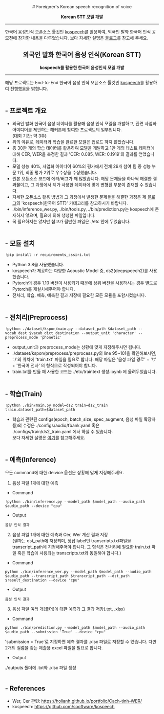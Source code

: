 <div align="center">
# Foreigner's Korean speech recognition of voice
  
**Korean STT 모델 개발**

___
</div>

한국어 음성인식 오픈소스 툴킷인 [kospeech](https://github.com/sooftware/kospeech)를 활용하여, 외국인 발화 한국어 인식 공모전에 참가한 내용을 다루었습니다.
보다 자세한 설명은 [블로그](https://mingchin.tistory.com/222)를 참고해 주세요.


<div align="center">

## 외국인 발화 한국어 음성 인식(Korean STT)


**kospeech를 활용한 한국어 음성인식 모델 개발**
___
</div>

해당 프로젝트는 End-to-End 한국어 음성 인식 오픈소스 툴킷인
[kospeech](https://github.com/sooftware/kospeech)를 활용하여 진행했음을 밝힙니다.
</br></br>

## - 프로젝트 개요
- 외국인 발화 한국어 음성 데이터를 활용해 음성 인식 모델을 개발하고, 관련 사업화 아이디어를 제안하는 해커톤에 참여한 프로젝트의 일부입니다. </br>(대회 기간: 약 3주)
- 위의 이유로, 데이터와 학습을 완료한 모델은 업로드 하지 않았습니다.
- 총 30만 개의 학습 데이터를 활용하여 모델을 개발하고 1만 개의 테스트 데이터에 대해 CER, WER을 측정한 결과 'CER: 0.085, WER: 0.1919'의 결과를 얻었습니다.
- 모델 성능 40%, 사업화 아이디어 60%의 평가에서 전체 29개 참여 팀 중 성능 부문 1위, 최종 평가 2위로 우수상을 수상했습니다.
- 원본 오픈소스 코드에 에러/버그가 꽤 많았습니다. 해당 문제들을 하나씩 해결한 결과물이고, 그 과정에서 제가 사용한 데이터에 맞게 변형된 부분이 존재할 수 있습니다.
- 자세한 오픈소스 활용 방법과 그 과정에서 발생한 문제들을 해결한 과정은 제 [블로그](https://mingchin.tistory.com/152)의 'kospeech(한국어 STT)' 카테고리를 참고하시기 바랍니다.
- ./bin/inference_wer.py, ./bin/tools.py, ./bin/prediction.py는 kospeech에 존재하지 않으며, 필요에 의해 생성한 파일입니다.
- 꼭 필요하지는 않지만 참고가 될만한 파일은 ./etc 안에 두었습니다.
</br></br>

## - 모듈 설치
```
!pip install -r requirements_cssiri.txt
```
- Python 3.8을 사용했습니다. 
- kospeech가 제공하는 다양한 Acoustic Model 중, ds2(deepspeech2)를 사용했습니다.
- Pytorch의 경우 1.10 버전이 사용되기 때문에 상위 버전을 사용하시는 경우 별도로 Pytorch를 재설치해주어야 합니다.
- 전처리, 학습, 예측, 예측한 결과 저장에 필요한 모든 모듈을 포함시켰습니다.
</br></br>

## - 전처리(Preprocess)
```
!python ./dataset/kspon/main.py --dataset_path $dataset_path --vocab_dest $vacab_dict_destination --output_unit 'character' --preprocess_mode 'phonetic' 
```
- output_unit과 preprocess_mode는 상황에 맞게 지정해주시면 됩니다.
- ./dataset/kspon/preprocess/preprocess.py의 line 95~101을 확인해보시면, './'의 위치에 'train.txt' 파일을 필요로 합니다. 해당 파일은 '음성 파일 경로' + '\t' + '한국어 전사' 의 형식으로 작성되어야 합니다.
- train.txt를 만들 때 사용한 코드는 ./etc/traintext 생성.ipynb 에 올려두었습니다.
</br></br>

## - 학습(Train)
```
!python ./bin/main.py model=ds2 train=ds2_train train.dataset_path=$dataset_path
```
- 학습과 관련된 configs(epoch, batch_size, spec_augment, 음성 파일 확장자 등)의 수정은 ./configs/audio/fbank.yaml 혹은 ./configs/train/ds2_train.yaml 에서 하실 수 있습니다. 
</br>보다 자세한 설명은 [여기](https://mingchin.tistory.com/222)를 참고해주세요.
</br></br>

## - 예측(Inference)

모든 command에 대한 deivice 옵션은 상황에 맞게 지정해주세요.

1. 음성 파일 1개에 대한 예측
* Command

```
!python ./bin/inference.py --model_path $model_path --audio_path $audio_path --device "cpu"
```
* Output

```
음성 인식 결과
```
2. 음성 파일 1개에 대한 예측과 Cer, Wer 계산 결과 저장</br>
(결과는 dst_path에 저장되며, 정답 label인 transcripts.txt파일을 transcript_path에 지정해주어야 합니다. 그 형식은 전처리에 필요한 train.txt 파일 혹은 학습에 사용되는 transcripts.txt와 동일해야 합니다.)
* Command
```
python ./bin/inference_wer.py --model_path $model_path --audio_path $audio_path --transcript_path $transcript_path --dst_path $result_destination --device "cpu"
```
* Output

```
음성 인식 결과
```
3. 음성 파일 여러 개(폴더)에 대한 예측과 그 결과 저장(.txt, .xlsx)
* Command
```
python ./bin/prediction.py --model_path $model_path --audio_path $audio_path --submission 'True' --device "cpu"
```
'submission = True'로 지정하면 예측 결과를 .xlsx 파일로 저장할 수 있습니다. 다만 2개의 컬럼을 갖는 제출용 excel 파일을 필요로 합니다.
* Output

./outputs 폴더에 .txt와 .xlsx 파일 생성
</br></br>

## - References
- Wer, Cer 관련: 
https://holianh.github.io/portfolio/Cach-tinh-WER/
- kospeech:
https://github.com/sooftware/kospeech
